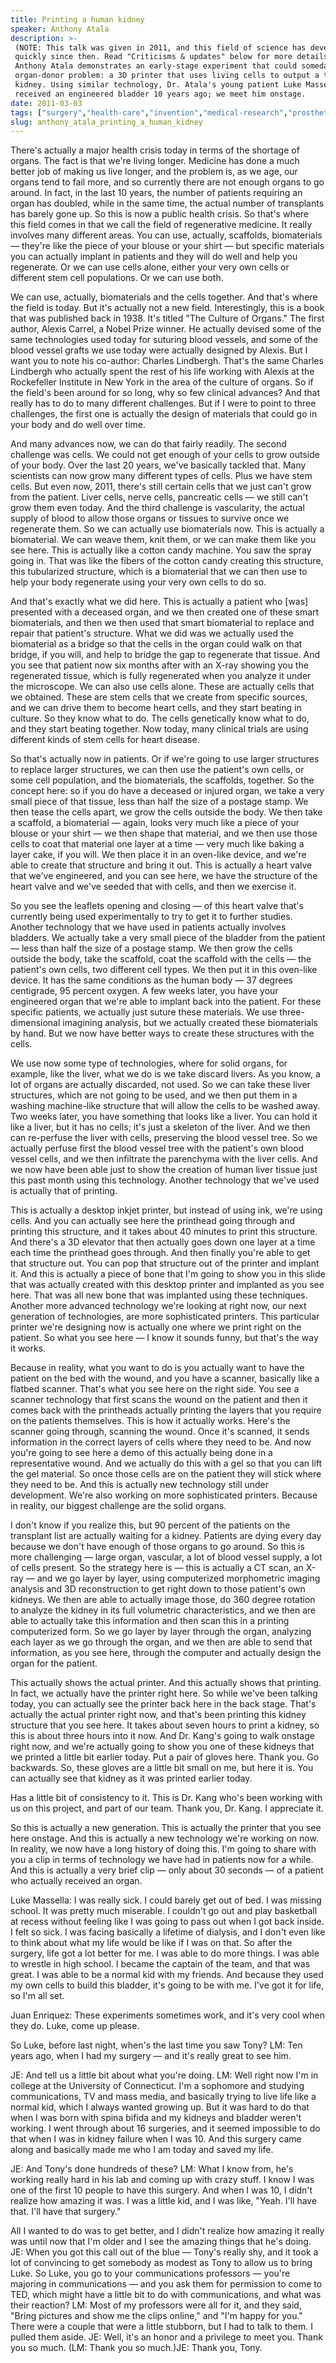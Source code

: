 ```yaml
---
title: Printing a human kidney
speaker: Anthony Atala
description: >-
 (NOTE: This talk was given in 2011, and this field of science has developed
 quickly since then. Read "Criticisms & updates" below for more details.) Surgeon
 Anthony Atala demonstrates an early-stage experiment that could someday solve the
 organ-donor problem: a 3D printer that uses living cells to output a transplantable
 kidney. Using similar technology, Dr. Atala's young patient Luke Massella
 received an engineered bladder 10 years ago; we meet him onstage.
date: 2011-03-03
tags: ["surgery","health-care","invention","medical-research","prosthetics"]
slug: anthony_atala_printing_a_human_kidney
---
```


There's actually a major health crisis today in terms of the shortage of organs. The fact
is that we're living longer. Medicine has done a much better job of making us live longer,
and the problem is, as we age, our organs tend to fail more, and so currently there are
not enough organs to go around. In fact, in the last 10 years, the number of patients
requiring an organ has doubled, while in the same time, the actual number of transplants
has barely gone up. So this is now a public health crisis. So that's where this field comes
in that we call the field of regenerative medicine. It really involves many different
areas. You can use, actually, scaffolds, biomaterials — they're like the piece of your
blouse or your shirt — but specific materials you can actually implant in patients and
they will do well and help you regenerate. Or we can use cells alone, either your very own
cells or different stem cell populations. Or we can use both.

We can use, actually, biomaterials and the cells together. And that's where the field is
today. But it's actually not a new field. Interestingly, this is a book that was published
back in 1938. It's titled "The Culture of Organs." The first author, Alexis Carrel, a
Nobel Prize winner. He actually devised some of the same technologies used today for
suturing blood vessels, and some of the blood vessel grafts we use today were actually
designed by Alexis. But I want you to note his co-author: Charles Lindbergh. That's the
same Charles Lindbergh who actually spent the rest of his life working with Alexis at the
Rockefeller Institute in New York in the area of the culture of organs. So if the field's
been around for so long, why so few clinical advances? And that really has to do to many
different challenges. But if I were to point to three challenges, the first one is
actually the design of materials that could go in your body and do well over
time.

And many advances now, we can do that fairly readily. The second challenge was cells. We
could not get enough of your cells to grow outside of your body. Over the last 20 years,
we've basically tackled that. Many scientists can now grow many different types of cells.
Plus we have stem cells. But even now, 2011, there's still certain cells that we just
can't grow from the patient. Liver cells, nerve cells, pancreatic cells — we still can't
grow them even today. And the third challenge is vascularity, the actual supply of blood
to allow those organs or tissues to survive once we regenerate them. So we can actually use
biomaterials now. This is actually a biomaterial. We can weave them, knit them, or we can
make them like you see here. This is actually like a cotton candy machine. You saw the
spray going in. That was like the fibers of the cotton candy creating this structure, this
tubularized structure, which is a biomaterial that we can then use to help your body
regenerate using your very own cells to do so.

And that's exactly what we did here. This is actually a patient who [was] presented with a
deceased organ, and we then created one of these smart biomaterials, and then we then used
that smart biomaterial to replace and repair that patient's structure. What we did was we
actually used the biomaterial as a bridge so that the cells in the organ could walk on
that bridge, if you will, and help to bridge the gap to regenerate that tissue. And you
see that patient now six months after with an X-ray showing you the regenerated tissue,
which is fully regenerated when you analyze it under the microscope. We can also use cells
alone. These are actually cells that we obtained. These are stem cells that we create from
specific sources, and we can drive them to become heart cells, and they start beating in
culture. So they know what to do. The cells genetically know what to do, and they start
beating together. Now today, many clinical trials are using different kinds of stem cells
for heart disease.

So that's actually now in patients. Or if we're going to use larger structures to replace
larger structures, we can then use the patient's own cells, or some cell population, and
the biomaterials, the scaffolds, together. So the concept here: so if you do have a
deceased or injured organ, we take a very small piece of that tissue, less than half the
size of a postage stamp. We then tease the cells apart, we grow the cells outside the
body. We then take a scaffold, a biomaterial — again, looks very much like a piece of your
blouse or your shirt — we then shape that material, and we then use those cells to coat
that material one layer at a time — very much like baking a layer cake, if you will. We
then place it in an oven-like device, and we're able to create that structure and bring it
out. This is actually a heart valve that we've engineered, and you can see here, we have
the structure of the heart valve and we've seeded that with cells, and then we exercise
it.

So you see the leaflets opening and closing — of this heart valve that's currently being
used experimentally to try to get it to further studies. Another technology that we have
used in patients actually involves bladders. We actually take a very small piece of the
bladder from the patient — less than half the size of a postage stamp. We then grow the
cells outside the body, take the scaffold, coat the scaffold with the cells — the
patient's own cells, two different cell types. We then put it in this oven-like device. It
has the same conditions as the human body — 37 degrees centigrade, 95 percent oxygen. A
few weeks later, you have your engineered organ that we're able to implant back into the
patient. For these specific patients, we actually just suture these materials. We use
three-dimensional imagining analysis, but we actually created these biomaterials by
hand. But we now have better ways to create these structures with the cells.

We use now some type of technologies, where for solid organs, for example, like the liver,
what we do is we take discard livers. As you know, a lot of organs are actually discarded,
not used. So we can take these liver structures, which are not going to be used, and we
then put them in a washing machine-like structure that will allow the cells to be washed
away. Two weeks later, you have something that looks like a liver. You can hold it like a
liver, but it has no cells; it's just a skeleton of the liver. And we then can re-perfuse
the liver with cells, preserving the blood vessel tree. So we actually perfuse first the
blood vessel tree with the patient's own blood vessel cells, and we then infiltrate the
parenchyma with the liver cells. And we now have been able just to show the creation of
human liver tissue just this past month using this technology. Another technology that
we've used is actually that of printing.

This is actually a desktop inkjet printer, but instead of using ink, we're using cells.
And you can actually see here the printhead going through and printing this structure, and
it takes about 40 minutes to print this structure. And there's a 3D elevator that then
actually goes down one layer at a time each time the printhead goes through. And then
finally you're able to get that structure out. You can pop that structure out of the
printer and implant it. And this is actually a piece of bone that I'm going to show you in
this slide that was actually created with this desktop printer and implanted as you see
here. That was all new bone that was implanted using these techniques. Another more
advanced technology we're looking at right now, our next generation of technologies, are
more sophisticated printers. This particular printer we're designing now is actually one
where we print right on the patient. So what you see here — I know it sounds funny, but
that's the way it works.

Because in reality, what you want to do is you actually want to have the patient on the
bed with the wound, and you have a scanner, basically like a flatbed scanner. That's what
you see here on the right side. You see a scanner technology that first scans the wound on
the patient and then it comes back with the printheads actually printing the layers that
you require on the patients themselves. This is how it actually works. Here's the scanner
going through, scanning the wound. Once it's scanned, it sends information in the correct
layers of cells where they need to be. And now you're going to see here a demo of this
actually being done in a representative wound. And we actually do this with a gel so that
you can lift the gel material. So once those cells are on the patient they will stick
where they need to be. And this is actually new technology still under development. We're
also working on more sophisticated printers. Because in reality, our biggest challenge are
the solid organs.

I don't know if you realize this, but 90 percent of the patients on the transplant list
are actually waiting for a kidney. Patients are dying every day because we don't have
enough of those organs to go around. So this is more challenging — large organ, vascular,
a lot of blood vessel supply, a lot of cells present. So the strategy here is — this is
actually a CT scan, an X-ray — and we go layer by layer, using computerized morphometric
imaging analysis and 3D reconstruction to get right down to those patient's own kidneys.
We then are able to actually image those, do 360 degree rotation to analyze the kidney in
its full volumetric characteristics, and we then are able to actually take this
information and then scan this in a printing computerized form. So we go layer by layer
through the organ, analyzing each layer as we go through the organ, and we then are able
to send that information, as you see here, through the computer and actually design the
organ for the patient.

This actually shows the actual printer. And this actually shows that printing. In fact, we
actually have the printer right here. So while we've been talking today, you can actually
see the printer back here in the back stage. That's actually the actual printer right now,
and that's been printing this kidney structure that you see here. It takes about seven
hours to print a kidney, so this is about three hours into it now. And Dr. Kang's going to
walk onstage right now, and we're actually going to show you one of these kidneys that we
printed a little bit earlier today. Put a pair of gloves here. Thank you. Go backwards.
So, these gloves are a little bit small on me, but here it is. You can actually see that
kidney as it was printed earlier today.

Has a little bit of consistency to it. This is Dr. Kang who's been working with us on this
project, and part of our team. Thank you, Dr. Kang. I appreciate it.

So this is actually a new generation. This is actually the printer that you see here
onstage. And this is actually a new technology we're working on now. In reality, we now
have a long history of doing this. I'm going to share with you a clip in terms of
technology we have had in patients now for a while. And this is actually a very brief clip
— only about 30 seconds — of a patient who actually received an organ.

Luke Massella: I was really sick. I could barely get out of bed. I was missing school. It
was pretty much miserable. I couldn't go out and play basketball at recess without feeling
like I was going to pass out when I got back inside. I felt so sick. I was facing
basically a lifetime of dialysis, and I don't even like to think about what my life would
be like if I was on that. So after the surgery, life got a lot better for me. I was able
to do more things. I was able to wrestle in high school. I became the captain of the team,
and that was great. I was able to be a normal kid with my friends. And because they used
my own cells to build this bladder, it's going to be with me. I've got it for life, so I'm
all set.

Juan Enriquez: These experiments sometimes work, and it's very cool when they do. Luke,
come up please.

So Luke, before last night, when's the last time you saw Tony? LM: Ten years ago, when I
had my surgery — and it's really great to see him.

JE: And tell us a little bit about what you're doing. LM: Well right now I'm in college at
the University of Connecticut. I'm a sophomore and studying communications, TV and mass
media, and basically trying to live life like a normal kid, which I always wanted growing
up. But it was hard to do that when I was born with spina bifida and my kidneys and
bladder weren't working. I went through about 16 surgeries, and it seemed impossible to do
that when I was in kidney failure when I was 10. And this surgery came along and basically
made me who I am today and saved my life.

JE: And Tony's done hundreds of these? LM: What I know from, he's working really hard in
his lab and coming up with crazy stuff. I know I was one of the first 10 people to have
this surgery. And when I was 10, I didn't realize how amazing it was. I was a little kid,
and I was like, "Yeah. I'll have that. I'll have that surgery." 

All I wanted to do was to get better, and I didn't realize how amazing it really was until
now that I'm older and I see the amazing things that he's doing. JE: When you got this call
out of the blue — Tony's really shy, and it took a lot of convincing to get somebody as
modest as Tony to allow us to bring Luke. So Luke, you go to your communications
professors — you're majoring in communications — and you ask them for permission to come
to TED, which might have a little bit to do with communications, and what was their
reaction? LM: Most of my professors were all for it, and they said, "Bring pictures and
show me the clips online," and "I'm happy for you." There were a couple that were a little
stubborn, but I had to talk to them. I pulled them aside. JE: Well, it's an honor and a
privilege to meet you. Thank you so much. (LM: Thank you so much.)JE: Thank you,
Tony.

<!--
ad_duration=3.33
event="TED2011"
external_start_time=0
has_talk_citation=0
intro_duration=11.82
is_subtitle_required="False"
is_talk_featured="True"
language="en"
language_swap="False"
native_language="en"
number_of_related_talks=6
number_of_speakers=1
number_of_subtitled_videos=28
number_of_tags=5
number_of_talk_download_languages=28
number_of_talk_more_resources=1
number_of_talk_recommendations=0
number_of_talks_take_actions=0
post_ad_duration=0.83
published_timestamp="2011-03-07 19:31:00"
recording_date="2011-03-03"
speaker_description="Surgeon"
speaker_is_published=1
speaker_name="Anthony Atala"
speaker_what_others_say="Anthony Atala bakes things that will make you feel good inside, but we're not talking cakes and muffins."
talk_name="Printing a human kidney"
talks_tags=["surgery","health-care","invention","medical-research","prosthetics"]
talks_take_action=[]
url_audio="https://download.ted.com/talks/AnthonyAtala_2011.mp3?apikey=acme-roadrunner"
url_photo_speaker="https://pe.tedcdn.com/images/ted/143108_254x191.jpg"
url_photo_talk="https://s3.amazonaws.com/talkstar-photos/uploads/84c26514-97fb-4caa-812d-bd0ab03a9387/AnthonyAtala_2011-embed.jpg"
url_webpage="https://www.ted.com/talks/anthony_atala_printing_a_human_kidney"
video_type_name="TED Stage Talk"
-->